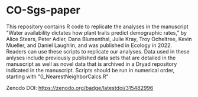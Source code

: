 # CO-Sgs-paper
This repository contains R code to replicate the analyses in the 
manuscript "Water availability dictates how plant traits predict 
demographic rates," by Alice Stears, Peter Adler, Dana Blumenthal, 
Julie Kray, Troy Ocheltree, Kevin Mueller, and Daniel Laughlin, and
was published in Ecology in 2022. 
Readers can use these scripts to replicate our analyses. Data used in these anlyses include 
previously published data sets that are detailed in the manuscript as well as novel data 
that is archived in a Dryad repository indicated in the manuscript. Scripts should be run in numerical 
order, starting with "0_NearestNeighborCalcs.R"

Zenodo DOI: https://zenodo.org/badge/latestdoi/315482996

